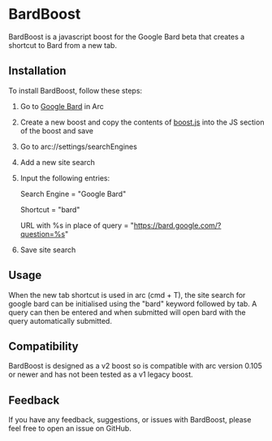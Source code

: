 # BardBoost
BardBoost is a javascript boost for the Google Bard beta that creates a shortcut to Bard from a new tab.
## Installation
To install BardBoost, follow these steps:

1. Go to [Google Bard](https://bard.google.com/) in Arc
2. Create a new boost and copy the contents of [boost.js](https://github.com/fc1018/bardboost/blob/master/boost.js) into the JS section of the boost and save
3. Go to arc://settings/searchEngines
4. Add a new site search
5. Input the following entries:
   
     Search Engine = "Google Bard"
   
     Shortcut = "bard"
   
     URL with %s in place of query = "https://bard.google.com/?question=%s"
7. Save site search

## Usage
When the new tab shortcut is used in arc (cmd + T), the site search for 
google bard can be initialised using the "bard" keyword followed by tab. A query can then be entered and when submitted will open bard with the query
automatically submitted.

## Compatibility
BardBoost is designed as a v2 boost so is compatible with arc version 0.105 or newer and has not been tested as a v1 legacy boost.

## Feedback
If you have any feedback, suggestions, or issues with BardBoost, please feel free to open an issue on GitHub.
